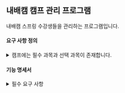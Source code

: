 ## 내배캠 캠프 관리 프로그램

내배캠 스프링 수강생들을 관리하는 프로그램입니다.

#### 요구 사항 정의

<details>
<summary>캠프에는 필수 과목과 선택 과목이 존재합니다.</summary>
<div markdown="1">
<table style="border-collapse: collapse; border: none;">
<tr><td style="border: none; vertical-align: top;">

|필수 과목 목록|
|-------------|
|Java|
|객체지향|
|Spring|
|JPA|
|MySQL|

</td>
<td style="border: none; vertical-align: top;">

|선택 과목 목록|
|-------------|
|디자인 패턴|
|Spring Security|
|Spring|
|Redis|
|MongoDB|

</td>
</tr>
</table>
</div>


<details>
<summary>조건</summary>
<div markdown="1">

- 최소 3개 이상의 필수 과목, 2개 이상의 선택 과목을 선택합니다.
- 캠프 기간동안 선택한 과목별로 총 10회의 시험을 봅니다.
- 캠프 매니저는 수강생을 등록 및 관리할 수 있습니다.
- 캠프 매니저는 수강생들의 과목과 시험 점수를 등록 및 관리할 수 있습니다.
- 점수 데이터 타입 : 정수형
- 점수에 따라 등급이 매겨집니다.
  - 과목 : Java
    |1회차|2회차|3회차|...|
    |----|----|----|----|
    |D|D|B|...|

- 등급 산정 기준
  - 필수 과목
    |A|B|C|D|F|N|
    |----|----|----|----|----|----|
    |95 ~ 100|90 ~ 94|80 ~ 89|70 ~ 79|60 ~ 69|60점 미만|

  - 선택 과목
    |A|B|C|D|F|N|
    |----|----|----|----|----|----|
    |90 ~ 100|80 ~ 89|70 ~ 79|60 ~ 69|50 ~ 59|50점 미만|

</div>
</details>

</details>

#### 기능 명세서

<details>
<summary>필수 요구 사항</summary>
<div markdown="1">

<details>
<summary>수강생 관리</summary>
<div markdown="1">

- 주의 ‼️
  - 수강생의 고유번호는 중복될 수 없습니다.
  
1. 수강생 정보를 등록할 수 있습니다.
   |등록 필수 정보|
   |-------------|
   |고유 번호|
   |이름|
   |과목 목록|


1. 수강생 목록을 조회할 수 있습니다. 조회 형식은 자유입니다.
   |조회 필수 정보|
   |-------------|
   |고유 번호|
   |이름|

</div>
</details>

<details>
<summary>점수 관리</summary>
<div markdown="1">

- 주의 ‼️
  - 등록하려는 과목의 회차 점수가 이미 등록되어 있다면 등록할 수 없습니다. 과목의 회차 점수가 중복되어 등록될 수 없습니다.
  - 회차에 10 초과 및 1 미만의 수가 저장될 수 없습니다. (회차 범위: 1 ~ 10)
  - 점수에 100 초과 및 음수가 저장될 수 없습니다. (점수 범위: 0 ~ 100)
  
1. 수강생의 과목별 시험 회차 및 점수를 등록할 수 있습니다.
   - 점수를 등록하면 자동으로 등급이 추가 저장됩니다.
  
2. 수강생의 과목별 회차 점수를 수정할 수 있습니다.

3. 수강생의 특정 과목 회차별 등급을 조회할 수 있습니다.
   - 조회 형식은 자유입니다.
     |조회 필수 정보|
     |-------------|
     |고유 번호|
     |이름|
    
</div>
</details>

</div>
</details>
